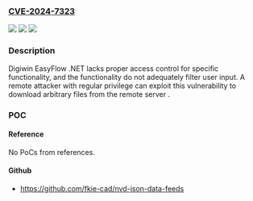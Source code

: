 ### [CVE-2024-7323](https://cve.mitre.org/cgi-bin/cvename.cgi?name=CVE-2024-7323)
![](https://img.shields.io/static/v1?label=Product&message=EasyFlow%20.NET&color=blue)
![](https://img.shields.io/static/v1?label=Version&message=%3D%205.*%20&color=brighgreen)
![](https://img.shields.io/static/v1?label=Vulnerability&message=CWE-36%20Absolute%20Path%20Traversal&color=brighgreen)

### Description

Digiwin EasyFlow .NET lacks proper access control for specific functionality, and the functionality do not adequately filter user input. A remote attacker with regular privilege can exploit this vulnerability to download arbitrary files from the remote server .

### POC

#### Reference
No PoCs from references.

#### Github
- https://github.com/fkie-cad/nvd-json-data-feeds

